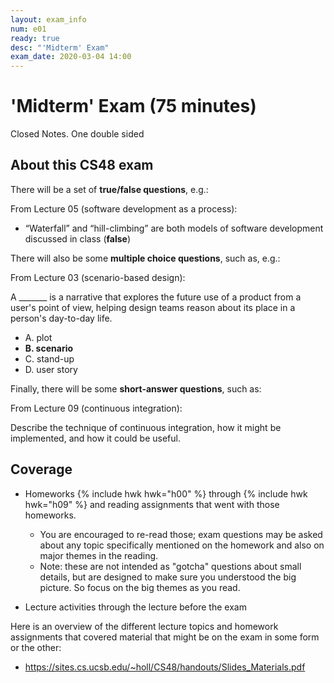 ```yaml
---
layout: exam_info
num: e01
ready: true
desc: "'Midterm' Exam"
exam_date: 2020-03-04 14:00
---
```


# 'Midterm' Exam (75 minutes) 

Closed Notes. One double sided

## About this CS48 exam

There will be a set of **true/false questions**, e.g.:

From Lecture 05 (software development as a process):
* “Waterfall” and “hill-climbing” are both models of software development discussed in class (**false**)
   

There will also be some **multiple choice questions**, such as, e.g.: 

From Lecture 03 (scenario-based design):

A _______ is a narrative that explores the future use of a product from a user's point of view, helping design teams reason about its place in a person's day-to-day life. 
* A. plot
* **B. scenario**
* C. stand-up
* D. user story

Finally, there will be some **short-answer questions**, such as: 

From Lecture 09 (continuous integration):

Describe the technique of continuous integration, how it might be implemented, and how it could be useful.


## Coverage

* Homeworks {% include hwk hwk="h00" %} through {% include hwk hwk="h09" %} and reading assignments that went with those homeworks.
   * You are encouraged to re-read those; exam questions may be asked
     about any topic specifically mentioned on the homework and also on 
     major themes in the reading.
   * Note: these are not intended as "gotcha" questions about small details,
     but are designed to make sure you understood the big picture.  So focus
     on the big themes as you read.

* Lecture activities through the lecture before the exam

Here is an overview of the different lecture topics and homework assignments that covered material that might be on the exam in some form or the other:
* <https://sites.cs.ucsb.edu/~holl/CS48/handouts/Slides_Materials.pdf>


   
